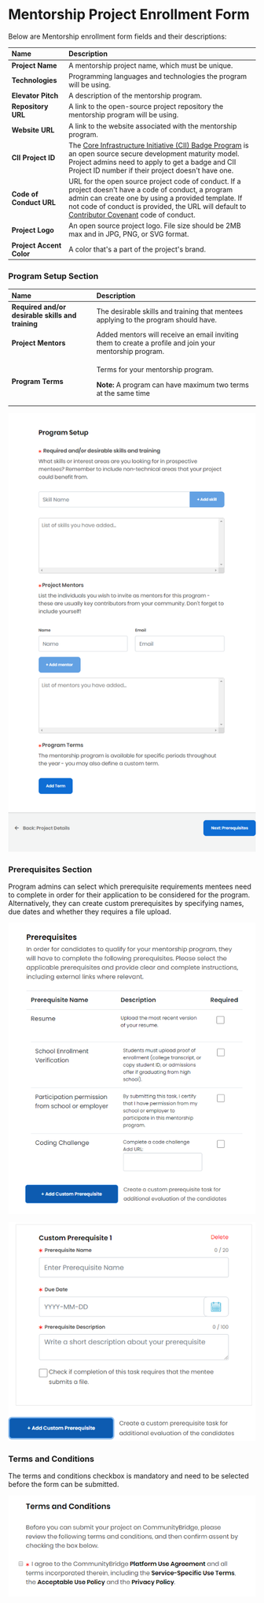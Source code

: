 # Mentorship Project Enrollment Form

Below are Mentorship enrollment form fields and their descriptions: 

| Name | Description |
| :--- | :--- |
| **Project  Name**  | A mentorship project name, which must be unique. |
| **Technologies** | Programming languages and technologies the program will be using. |
| **Elevator Pitch**  | A description of the mentorship program. |
| **Repository URL** | A link to the open-source project repository the mentorship program will be using. |
| **Website URL** | A link to the website associated with the mentorship program. |
| **CII Project ID** | The [Core Infrastructure Initiative \(CII\) Badge Program](https://www.coreinfrastructure.org/programs/badge-program/) is an open source secure development maturity model. Project admins need to apply to get a badge and CII Project ID number if their project doesn't have one.  |
| **Code of Conduct URL** | URL for the open source project code of conduct. If a project doesn't have a code of conduct, a program admin can create one by using a provided template. If not code of conduct is provided, the URL will default to [Contributor Covenant](https://www.contributor-covenant.org/version/1/4/code-of-conduct) code of conduct.  |
| **Project Logo** | An open source project logo. File size should be 2MB max and in JPG, PNG, or SVG format. |
| **Project Accent Color** | A color that's a part of the project's brand.  |

### Program Setup Section <a id="MentorshipProjectApplication-ProgramSetup"></a>

<table>
  <thead>
    <tr>
      <th style="text-align:left">Name</th>
      <th style="text-align:left">Description</th>
    </tr>
  </thead>
  <tbody>
    <tr>
      <td style="text-align:left"><b>Required and/or desirable skills and training</b>
      </td>
      <td style="text-align:left">The desirable skills and training that mentees applying to the program
        should have.</td>
    </tr>
    <tr>
      <td style="text-align:left"><b>Project Mentors</b>
      </td>
      <td style="text-align:left">Added mentors will receive an email inviting them to create a profile
        and join your mentorship program.</td>
    </tr>
    <tr>
      <td style="text-align:left"><b>Program Terms</b>
      </td>
      <td style="text-align:left">
        <p>Terms for your mentorship program.</p>
        <p><b>Note: </b>A program can have maximum two terms at the same time</p>
        <p></p>
      </td>
    </tr>
  </tbody>
</table>

![](../../../.gitbook/assets/program-setup-page.png)

### Prerequisites Section <a id="MentorshipProjectApplication-Prerequisites"></a>

Program admins can select which prerequisite requirements mentees need to complete in order for their application to be considered for the program. Alternatively, they can create custom prerequisites by specifying names, due dates and whether they requires a file upload. 

![](../../../.gitbook/assets/prerequisites.png)

![](../../../.gitbook/assets/custom-prerequisite.png)

### Terms and Conditions <a id="MentorshipProjectApplication-TermsandConditions"></a>

The terms and conditions checkbox is mandatory and need to be selected before the form can be submitted.

![](../../../.gitbook/assets/mentorship-project-terms-and-conditions.png)

